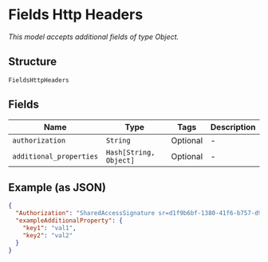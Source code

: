 
# Fields Http Headers

*This model accepts additional fields of type Object.*

## Structure

`FieldsHttpHeaders`

## Fields

| Name | Type | Tags | Description |
|  --- | --- | --- | --- |
| `authorization` | `String` | Optional | - |
| `additional_properties` | `Hash[String, Object]` | Optional | - |

## Example (as JSON)

```json
{
  "Authorization": "SharedAccessSignature sr=d1f9b6bf-1380-41f6-b757-d9805e48392b&sig=EF5tnXClw3MWkb84OkIOUhMH%2FaS1DRD2nXT69QR8RD8%3D&skn=TSCCtoken&se=1648827260410",
  "exampleAdditionalProperty": {
    "key1": "val1",
    "key2": "val2"
  }
}
```

